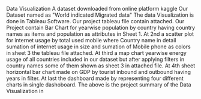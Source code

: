 Data Visualization
A dataset downloaded from online platform kaggle 
Our Dataset named as "World indicated Migrated data"
The data Visualization is done in Tableau Software.
Our project tableau file contain attached.
Our Project contain Bar Chart for yearwise population by country having country names as items and population as attributes in Sheet 1.
At 2nd a scatter plot for internet usage by total used mobile where Country name in detail sumation of internet usage in size and sumation of Mobile phone as colors in sheet 3 the tableau file attached. 
At third a map chart yearwise energy usage of all countries included in our dataset but after applying filters in country names some of them shown as sheet 3 in attached file.
At 4th sheet horizontal bar chart made on GDP  by tourist inbound and outbound having years in filter.
At last the dashboard made by representing four different charts in single dashoboard.
The above is the project summary of the Data Visualization in 
